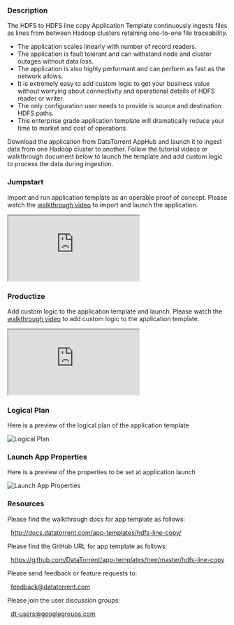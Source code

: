 ### Description
The HDFS to HDFS line copy Application Template continuously ingests files as lines from between Hadoop clusters retaining one-to-one file traceability.
- The application scales linearly with number of record readers.
- The application is fault tolerant and can withstand node and cluster outages without data loss.
- The application is also highly performant and can perform as fast as the network allows.
- It is extremely easy to add custom logic to get your business value without worrying about connectivity and operational details of HDFS reader or writer.
- The only configuration user needs to provide is source and destination HDFS paths.
- This enterprise grade application template will dramatically reduce your time to market and cost of operations.

Download the application from DataTorrent AppHub and launch it to ingest data from one Hadoop cluster to another.  Follow the tutorial videos or walkthrough document below to launch the template and add custom logic to process the data during ingestion.

### Jumpstart
Import and run application template as an operable proof of concept. Please watch the [walkthrough video](https://www.youtube.com/watch?v=z20xzkQeJho) to import and launch the application.

<iframe src="https://www.youtube.com/embed/z20xzkQeJho?enablejsapi=1" allowfullscreen="allowfullscreen" class="video" id="basicVideo" ga-track="basicVideo"></iframe>

### Productize
Add custom logic to the application template and launch. Please watch the [walkthrough video](https://www.youtube.com/watch?v=SqG9janTCX0) to add custom logic to the application template.

<iframe src="https://www.youtube.com/embed/SqG9janTCX0?enablejsapi=1" allowfullscreen="allowfullscreen" class="video" id="advancedVideo" ga-track="advancedVideo"></iframe>

### Logical Plan

Here is a preview of the logical plan of the application template

![Logical Plan](http://datatorrent.com/wp-content/uploads/2016/11/HDFS_HDFS_Line_Copy_DAG.png)

### Launch App Properties

Here is a preview of the properties to be set at application launch

![Launch App Properties](http://datatorrent.com/wp-content/uploads/2016/11/HDFS_HDFS_Line_Copy_properties.png)

### Resources

Please find the walkthrough docs for app template as follows:

&nbsp; <a href="http://docs.datatorrent.com/app-templates/hdfs-line-copy/"  class="docs" id="docs" ga-track="docs" target="_blank">http://docs.datatorrent.com/app-templates/hdfs-line-copy/</a>

Please find the GitHub URL for app template as follows:

&nbsp; <a href="https://github.com/DataTorrent/app-templates/tree/master/hdfs-line-copy"  class="github" id="github" ga-track="github" target="_blank">https://github.com/DataTorrent/app-templates/tree/master/hdfs-line-copy</a>

Please send feedback or feature requests to:

&nbsp; <a href="mailto:feedback@datatorrent.com"  class="feedback" id="feedback" ga-track="feedback">feedback@datatorrent.com</a>

Please join the user discussion groups:

&nbsp; <a href="mailto:dt-users@googlegroups.com"  class="maillist" id="maillist" ga-track="maillist">dt-users@googlegroups.com</a>
